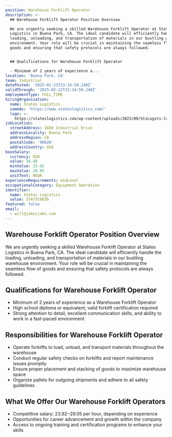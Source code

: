 ```yaml
---
position: Warehouse Forklift Operator
description: >-
  ## Warehouse Forklift Operator Position Overview

  We are urgently seeking a skilled Warehouse Forklift Operator at States
  Logistics in Buena Park, CA. The ideal candidate will efficiently handle the
  loading, unloading, and transportation of materials in our bustling warehouse
  environment. Your role will be crucial in maintaining the seamless flow of
  goods and ensuring that safety protocols are always followed.


  ## Qualifications for Warehouse Forklift Operator

  - Minimum of 2 years of experience a...
location: 'Buena Park, CA'
team: Industrial
datePosted: '2025-01-23T23:14:50.240Z'
validThrough: '2025-02-22T23:14:50.240Z'
employmentType: FULL_TIME
hiringOrganization:
  name: States Logistics
  sameAs: 'https://www.stateslogistics.com/'
  logo: >-
    https://stateslogistics.com/wp-content/uploads/2023/09/StsLogsts-logo-170x170px.png
jobLocation:
  streetAddress: 1680 Industrial Drive
  addressLocality: Buena Park
  addressRegion: CA
  postalCode: '90620'
  addressCountry: USA
baseSalary:
  currency: USD
  value: 26.48
  minValue: 23.92
  maxValue: 29.05
  unitText: HOUR
experienceRequirements: midLevel
occupationalCategory: Equipment Operation
identifier:
  name: States Logistics
  value: STAT5l083h
featured: false
email:
  - will@jakesjobs.com
---
```




## Warehouse Forklift Operator Position Overview
We are urgently seeking a skilled Warehouse Forklift Operator at States Logistics in Buena Park, CA. The ideal candidate will efficiently handle the loading, unloading, and transportation of materials in our bustling warehouse environment. Your role will be crucial in maintaining the seamless flow of goods and ensuring that safety protocols are always followed.

## Qualifications for Warehouse Forklift Operator
- Minimum of 2 years of experience as a Warehouse Forklift Operator
- High school diploma or equivalent; valid forklift certification required
- Strong attention to detail, excellent communication skills, and ability to work in a fast-paced environment

## Responsibilities for Warehouse Forklift Operator
- Operate forklifts to load, unload, and transport materials throughout the warehouse
- Conduct regular safety checks on forklifts and report maintenance issues promptly
- Ensure proper placement and stacking of goods to maximize warehouse space
- Organize pallets for outgoing shipments and adhere to all safety guidelines

## What We Offer Our Warehouse Forklift Operators
- Competitive salary: $23.92-$29.05 per hour, depending on experience
- Opportunities for career advancement and growth within the company
- Access to ongoing training and certification programs to enhance your skills
